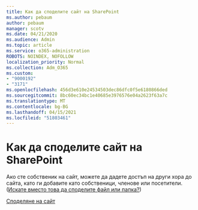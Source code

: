```yaml
---
title: Как да споделите сайт на SharePoint
ms.author: pebaum
author: pebaum
manager: scotv
ms.date: 04/21/2020
ms.audience: Admin
ms.topic: article
ms.service: o365-administration
ROBOTS: NOINDEX, NOFOLLOW
localization_priority: Normal
ms.collection: Adm_O365
ms.custom:
- "9000192"
- "3171"
ms.openlocfilehash: 456d3e610e24534503dec86dfc0f5e6180866ded
ms.sourcegitcommit: 8bc60ec34bc1e40685e3976576e04a2623f63a7c
ms.translationtype: MT
ms.contentlocale: bg-BG
ms.lasthandoff: 04/15/2021
ms.locfileid: "51803461"
---
```

# <a name="how-to-share-a-sharepoint-site"></a>Как да споделите сайт на SharePoint

Ако сте собственик на сайт, можете да дадете достъп на други хора до сайта, като ги добавите като собственици, членове или посетители. ([Искате вместо това да споделите файл или папка?](https://support.office.com/article/share-sharepoint-files-or-folders-1fe37332-0f9a-4719-970e-d2578da4941c))

[Споделяне на сайт](https://support.office.com/article/share-a-site-958771a8-d041-4eb8-b51c-afea2eae3658)